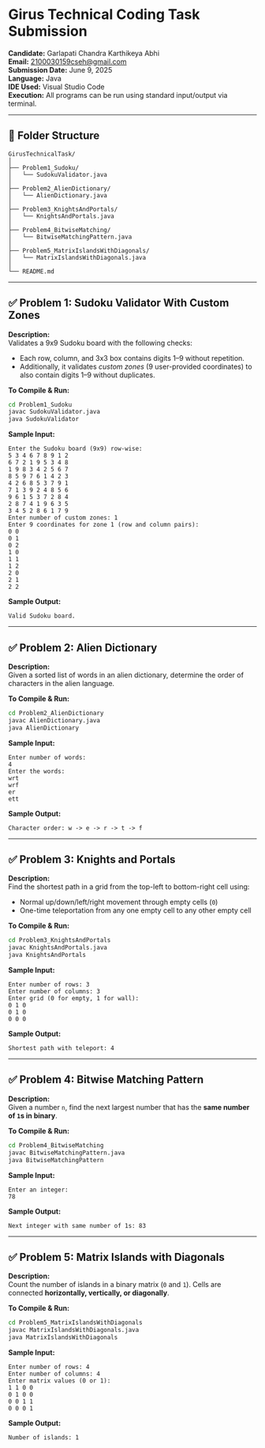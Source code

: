 # Girus Technical Coding Task Submission

**Candidate:** Garlapati Chandra Karthikeya Abhi  
**Email:** 2100030159cseh@gmail.com  
**Submission Date:** June 9, 2025  
**Language:** Java  
**IDE Used:** Visual Studio Code  
**Execution:** All programs can be run using standard input/output via terminal.

---

## 📁 Folder Structure

```
GirusTechnicalTask/
│
├── Problem1_Sudoku/
│   └── SudokuValidator.java
│
├── Problem2_AlienDictionary/
│   └── AlienDictionary.java
│
├── Problem3_KnightsAndPortals/
│   └── KnightsAndPortals.java
│
├── Problem4_BitwiseMatching/
│   └── BitwiseMatchingPattern.java
│
├── Problem5_MatrixIslandsWithDiagonals/
│   └── MatrixIslandsWithDiagonals.java
│
└── README.md
```

---

## ✅ Problem 1: Sudoku Validator With Custom Zones

**Description:**  
Validates a 9x9 Sudoku board with the following checks:
- Each row, column, and 3x3 box contains digits 1–9 without repetition.
- Additionally, it validates *custom zones* (9 user-provided coordinates) to also contain digits 1–9 without duplicates.

**To Compile & Run:**
```bash
cd Problem1_Sudoku
javac SudokuValidator.java
java SudokuValidator
```

**Sample Input:**
```
Enter the Sudoku board (9x9) row-wise:
5 3 4 6 7 8 9 1 2
6 7 2 1 9 5 3 4 8
1 9 8 3 4 2 5 6 7
8 5 9 7 6 1 4 2 3
4 2 6 8 5 3 7 9 1
7 1 3 9 2 4 8 5 6
9 6 1 5 3 7 2 8 4
2 8 7 4 1 9 6 3 5
3 4 5 2 8 6 1 7 9
Enter number of custom zones: 1
Enter 9 coordinates for zone 1 (row and column pairs):
0 0
0 1
0 2
1 0
1 1
1 2
2 0
2 1
2 2
```

**Sample Output:**
```
Valid Sudoku board.
```

---

## ✅ Problem 2: Alien Dictionary

**Description:**  
Given a sorted list of words in an alien dictionary, determine the order of characters in the alien language.

**To Compile & Run:**
```bash
cd Problem2_AlienDictionary
javac AlienDictionary.java
java AlienDictionary
```

**Sample Input:**
```
Enter number of words:
4
Enter the words:
wrt
wrf
er
ett
```

**Sample Output:**
```
Character order: w -> e -> r -> t -> f
```

---

## ✅ Problem 3: Knights and Portals

**Description:**  
Find the shortest path in a grid from the top-left to bottom-right cell using:
- Normal up/down/left/right movement through empty cells (`0`)
- One-time teleportation from any one empty cell to any other empty cell

**To Compile & Run:**
```bash
cd Problem3_KnightsAndPortals
javac KnightsAndPortals.java
java KnightsAndPortals
```

**Sample Input:**
```
Enter number of rows: 3
Enter number of columns: 3
Enter grid (0 for empty, 1 for wall):
0 1 0
0 1 0
0 0 0
```

**Sample Output:**
```
Shortest path with teleport: 4
```

---

## ✅ Problem 4: Bitwise Matching Pattern

**Description:**  
Given a number `n`, find the next largest number that has the **same number of `1`s in binary**.

**To Compile & Run:**
```bash
cd Problem4_BitwiseMatching
javac BitwiseMatchingPattern.java
java BitwiseMatchingPattern
```

**Sample Input:**
```
Enter an integer:
78
```

**Sample Output:**
```
Next integer with same number of 1s: 83
```

---

## ✅ Problem 5: Matrix Islands with Diagonals

**Description:**  
Count the number of islands in a binary matrix (`0` and `1`). Cells are connected **horizontally, vertically, or diagonally**.

**To Compile & Run:**
```bash
cd Problem5_MatrixIslandsWithDiagonals
javac MatrixIslandsWithDiagonals.java
java MatrixIslandsWithDiagonals
```

**Sample Input:**
```
Enter number of rows: 4
Enter number of columns: 4
Enter matrix values (0 or 1):
1 1 0 0
0 1 0 0
0 0 1 1
0 0 0 1
```

**Sample Output:**
```
Number of islands: 1

